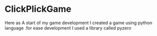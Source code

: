 # ClickPlickGame
Here as A start of my game development I created a game using python language .for ease development I used  a library called pyzero
